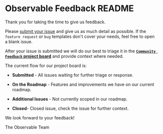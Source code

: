 # Observable Feedback README  

Thank you for taking the time to give us feedback. 

Please [submit your issue](https://github.com/observablehq/feedback/issues/new/choose) and give us as much detail as possible. If the `feature request` or `bug` templates don't cover your needs, feel free to open a blank issue. 

After your issue is submitted we will do our best to triage it in the **[`Community Feedback` project board](https://github.com/observablehq/feedback/projects/1)** and provide context where needed.

The current flow for our project board is:

  - **Submitted** - All issues waiting for further triage or response. 

  - **On the Roadmap** - Features and improvements we have on our current roadmap. 

  - **Additional Issues** - Not currently scoped in our roadmap. 

  - **Closed**- Closed issue, check the issue for further context. 

We look forward to your feedback!

The Observable Team
